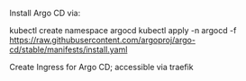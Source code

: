 Install Argo CD via:

kubectl create namespace argocd
kubectl apply -n argocd -f https://raw.githubusercontent.com/argoproj/argo-cd/stable/manifests/install.yaml

Create Ingress for Argo CD; accessible via traefik
